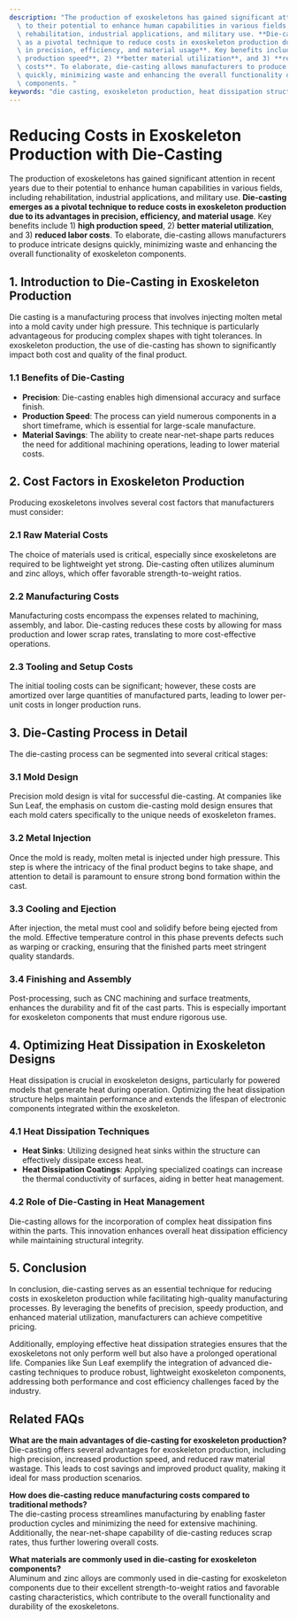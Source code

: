 ```yaml
---
description: "The production of exoskeletons has gained significant attention in recent years due\
  \ to their potential to enhance human capabilities in various fields, including\
  \ rehabilitation, industrial applications, and military use. **Die-casting emerges\
  \ as a pivotal technique to reduce costs in exoskeleton production due to its advantages\
  \ in precision, efficiency, and material usage**. Key benefits include 1) **high\
  \ production speed**, 2) **better material utilization**, and 3) **reduced labor\
  \ costs**. To elaborate, die-casting allows manufacturers to produce intricate designs\
  \ quickly, minimizing waste and enhancing the overall functionality of exoskeleton\
  \ components. "
keywords: "die casting, exoskeleton production, heat dissipation structure, die casting process"
---
```

# Reducing Costs in Exoskeleton Production with Die-Casting

The production of exoskeletons has gained significant attention in recent years due to their potential to enhance human capabilities in various fields, including rehabilitation, industrial applications, and military use. **Die-casting emerges as a pivotal technique to reduce costs in exoskeleton production due to its advantages in precision, efficiency, and material usage**. Key benefits include 1) **high production speed**, 2) **better material utilization**, and 3) **reduced labor costs**. To elaborate, die-casting allows manufacturers to produce intricate designs quickly, minimizing waste and enhancing the overall functionality of exoskeleton components. 

## **1. Introduction to Die-Casting in Exoskeleton Production**

Die casting is a manufacturing process that involves injecting molten metal into a mold cavity under high pressure. This technique is particularly advantageous for producing complex shapes with tight tolerances. In exoskeleton production, the use of die-casting has shown to significantly impact both cost and quality of the final product.

### **1.1 Benefits of Die-Casting**

- **Precision**: Die-casting enables high dimensional accuracy and surface finish.
- **Production Speed**: The process can yield numerous components in a short timeframe, which is essential for large-scale manufacture.
- **Material Savings**: The ability to create near-net-shape parts reduces the need for additional machining operations, leading to lower material costs.

## **2. Cost Factors in Exoskeleton Production**

Producing exoskeletons involves several cost factors that manufacturers must consider:

### **2.1 Raw Material Costs**

The choice of materials used is critical, especially since exoskeletons are required to be lightweight yet strong. Die-casting often utilizes aluminum and zinc alloys, which offer favorable strength-to-weight ratios.

### **2.2 Manufacturing Costs**

Manufacturing costs encompass the expenses related to machining, assembly, and labor. Die-casting reduces these costs by allowing for mass production and lower scrap rates, translating to more cost-effective operations.

### **2.3 Tooling and Setup Costs**

The initial tooling costs can be significant; however, these costs are amortized over large quantities of manufactured parts, leading to lower per-unit costs in longer production runs.

## **3. Die-Casting Process in Detail**

The die-casting process can be segmented into several critical stages:

### **3.1 Mold Design**

Precision mold design is vital for successful die-casting. At companies like Sun Leaf, the emphasis on custom die-casting mold design ensures that each mold caters specifically to the unique needs of exoskeleton frames.

### **3.2 Metal Injection**

Once the mold is ready, molten metal is injected under high pressure. This step is where the intricacy of the final product begins to take shape, and attention to detail is paramount to ensure strong bond formation within the cast.

### **3.3 Cooling and Ejection**

After injection, the metal must cool and solidify before being ejected from the mold. Effective temperature control in this phase prevents defects such as warping or cracking, ensuring that the finished parts meet stringent quality standards.

### **3.4 Finishing and Assembly**

Post-processing, such as CNC machining and surface treatments, enhances the durability and fit of the cast parts. This is especially important for exoskeleton components that must endure rigorous use.

## **4. Optimizing Heat Dissipation in Exoskeleton Designs**

Heat dissipation is crucial in exoskeleton designs, particularly for powered models that generate heat during operation. Optimizing the heat dissipation structure helps maintain performance and extends the lifespan of electronic components integrated within the exoskeleton.

### **4.1 Heat Dissipation Techniques**

- **Heat Sinks**: Utilizing designed heat sinks within the structure can effectively dissipate excess heat.
- **Heat Dissipation Coatings**: Applying specialized coatings can increase the thermal conductivity of surfaces, aiding in better heat management.
  
### **4.2 Role of Die-Casting in Heat Management**

Die-casting allows for the incorporation of complex heat dissipation fins within the parts. This innovation enhances overall heat dissipation efficiency while maintaining structural integrity.

## **5. Conclusion**

In conclusion, die-casting serves as an essential technique for reducing costs in exoskeleton production while facilitating high-quality manufacturing processes. By leveraging the benefits of precision, speedy production, and enhanced material utilization, manufacturers can achieve competitive pricing. 

Additionally, employing effective heat dissipation strategies ensures that the exoskeletons not only perform well but also have a prolonged operational life. Companies like Sun Leaf exemplify the integration of advanced die-casting techniques to produce robust, lightweight exoskeleton components, addressing both performance and cost efficiency challenges faced by the industry.

## Related FAQs

**What are the main advantages of die-casting for exoskeleton production?**  
Die-casting offers several advantages for exoskeleton production, including high precision, increased production speed, and reduced raw material wastage. This leads to cost savings and improved product quality, making it ideal for mass production scenarios.

**How does die-casting reduce manufacturing costs compared to traditional methods?**  
The die-casting process streamlines manufacturing by enabling faster production cycles and minimizing the need for extensive machining. Additionally, the near-net-shape capability of die-casting reduces scrap rates, thus further lowering overall costs.

**What materials are commonly used in die-casting for exoskeleton components?**  
Aluminum and zinc alloys are commonly used in die-casting for exoskeleton components due to their excellent strength-to-weight ratios and favorable casting characteristics, which contribute to the overall functionality and durability of the exoskeletons.
